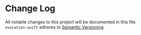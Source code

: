 # Change Log

All notable changes to this project will be documented in this file.
`evocation-swift` adheres to [Semantic Versioning](http://semver.org/).
